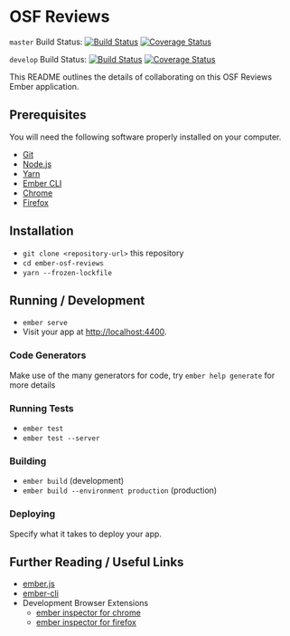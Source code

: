 # OSF Reviews

`master` Build Status: [![Build Status](https://travis-ci.org/CenterForOpenScience/ember-osf-reviews.svg?branch=master)](https://travis-ci.org/CenterForOpenScience/ember-osf-reviews)
[![Coverage Status](https://coveralls.io/repos/github/CenterForOpenScience/ember-osf-reviews/badge.svg?branch=master)](https://coveralls.io/github/CenterForOpenScience/ember-osf-reviews?branch=master)

`develop` Build Status: [![Build Status](https://travis-ci.org/CenterForOpenScience/ember-osf-reviews.svg?branch=develop)](https://travis-ci.org/CenterForOpenScience/ember-osf-reviews)
[![Coverage Status](https://coveralls.io/repos/github/CenterForOpenScience/ember-osf-reviews/badge.svg?branch=develop)](https://coveralls.io/github/CenterForOpenScience/ember-osf-reviews?branch=develop)

This README outlines the details of collaborating on this OSF Reviews Ember application.

## Prerequisites

You will need the following software properly installed on your computer.

* [Git](https://git-scm.com/)
* [Node.js](https://nodejs.org/)
* [Yarn](https://yarnpkg.com/)
* [Ember CLI](https://ember-cli.com/)
* [Chrome](https://www.google.com/chrome/)
* [Firefox](https://www.mozilla.org/firefox/)

## Installation

* `git clone <repository-url>` this repository
* `cd ember-osf-reviews`
* `yarn --frozen-lockfile`

## Running / Development

* `ember serve`
* Visit your app at [http://localhost:4400](http://localhost:4400).

### Code Generators

Make use of the many generators for code, try `ember help generate` for more details

### Running Tests

* `ember test`
* `ember test --server`

### Building

* `ember build` (development)
* `ember build --environment production` (production)

### Deploying

Specify what it takes to deploy your app.

## Further Reading / Useful Links

* [ember.js](http://emberjs.com/)
* [ember-cli](https://ember-cli.com/)
* Development Browser Extensions
  * [ember inspector for chrome](https://chrome.google.com/webstore/detail/ember-inspector/bmdblncegkenkacieihfhpjfppoconhi)
  * [ember inspector for firefox](https://addons.mozilla.org/en-US/firefox/addon/ember-inspector/)
